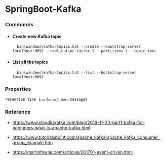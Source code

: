 # SpringBoot-Kafka


    
### Commands

- #### Create new Kafka topic

        bin\windows\kafka-topics.bat --create --bootstrap-server localhost:9092 --replication-factor 1 --partitions 1 --topic test

- #### List all the topics

        bin\windows\kafka-topics.bat --list --bootstrap-server localhost:9092
    
### Properties

    retention time (เวลาในการเก็บรักษา message)

### Reference

- https://www.cloudkarafka.com/blog/2016-11-30-part1-kafka-for-beginners-what-is-apache-kafka.html

- https://www.tutorialspoint.com/apache_kafka/apache_kafka_consumer_group_example.htm

- https://martinfowler.com/articles/201701-event-driven.html
